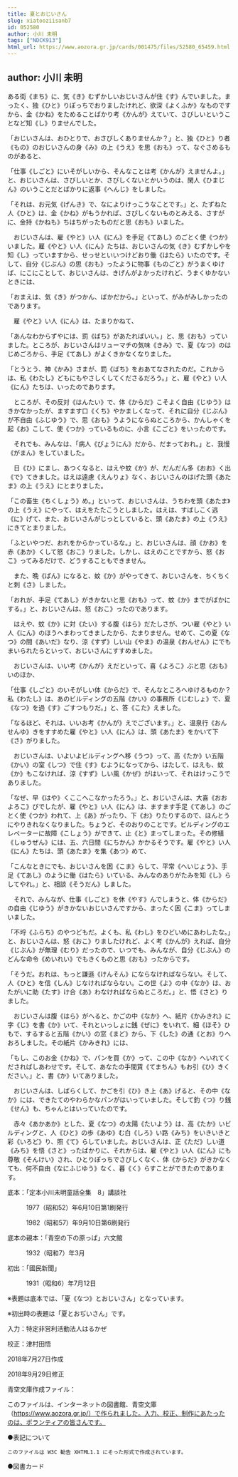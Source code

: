 ```yaml
---
title: 夏とおじいさん
slug: xiatooziisanb7
id: 052580
author: 小川 未明
tags: ["NDCK913"]
html_url: https://www.aozora.gr.jp/cards/001475/files/52580_65459.html
---
```


## author: 小川 未明

ある街《まち》に、気《き》むずかしいおじいさんが住《す》んでいました。まったく、独《ひと》りぽっちでおりましたけれど、欲深《よくふか》なものですから、金《かね》をためることばかり考《かんが》えていて、さびしいということなど知《し》りませんでした。

「おじいさんは、おひとりで、おさびしくありませんか？」と、独《ひと》り者《もの》のおじいさんの身《み》の上《うえ》を思《おも》って、なぐさめるものがあると、

「仕事《しごと》にいそがしいから、そんなことは考《かんが》えませんよ。」と、おじいさんは、さびしいとか、さびしくないとかいうのは、閑人《ひまじん》のいうことだとばかりに返事《へんじ》をしました。

「それは、お元気《げんき》で、なによりけっこうなことです。」と、たずねた人《ひと》は、金《かね》がもうかれば、さびしくないものとみえる、さすがに、金持《かねも》ちはちがったものだと思《おも》いました。

　おじいさんは、雇《やと》い人《にん》を手足《てあし》のごとく使《つか》いました。雇《やと》い人《にん》たちは、おじいさんの気《き》むずかしやを知《し》っていますから、せっせといいつけどおり働《はたら》いたのです。そして、自分《じぶん》の思《おも》ったように物事《ものごと》がうまくゆけば、にこにことして、おじいさんは、きげんがよかったけれど、うまくゆかないときには、

「おまえは、気《き》がつかん、ばかだから。」といって、がみがみしかったのであります。

　雇《やと》い人《にん》は、たまりかねて、

「あんなわからずやには、罰《ばち》があたればいい。」と、思《おも》っていました。ところが、おじいさんはリューマチの気味《きみ》で、夏《なつ》のはじめごろから、手足《てあし》がよくきかなくなりました。

「とうとう、神《かみ》さまが、罰《ばち》をおあてなされたのだ。これからは、私《わたし》どもにもやさしくしてくださるだろう。」と、雇《やと》い人《にん》たちは、いったのであります。

　ところが、その反対《はんたい》で、体《からだ》こそよく自由《じゆう》はきかなかったが、ますます口《くち》やかましくなって、それに自分《じぶん》が不自由《ふじゆう》で、思《おも》うようにならぬところから、かんしゃくを起《お》こして、使《つか》っているものに、小言《こごと》をいったのです。

　それでも、みんなは、「病人《びょうにん》だから、だまっておれ。」と、我慢《がまん》をしていました。

　日《ひ》にまし、あつくなると、はえや蚊《か》が、だんだん多《おお》く出《で》てきました。はえは遠慮《えんりょ》なく、おじいさんのはげた頭《あたま》の上《うえ》にとまりました。

「この畜生《ちくしょう》め。」といって、おじいさんは、うちわを頭《あたま》の上《うえ》にやって、はえをたたこうとしました。はえは、すばしこく逃《に》げて、また、おじいさんがじっとしていると、頭《あたま》の上《うえ》にきてとまりました。

「ふといやつだ、おれをからかっているな。」と、おじいさんは、顔《かお》を赤《あか》くして怒《おこ》りました。しかし、はえのことですから、怒《おこ》ってみるだけで、どうすることもできません。

　また、晩《ばん》になると、蚊《か》がやってきて、おじいさんを、ちくちくと刺《さ》しました。

「おれが、手足《てあし》がきかないと思《おも》って、蚊《か》までがばかにする。」と、おじいさんは、怒《おこ》ったのであります。

　はえや、蚊《か》に対《たい》する腹《はら》だたしさが、つい雇《やと》い人《にん》のほうへまわってきましたから、たまりません。せめて、この夏《なつ》の間《あいだ》なり、涼《すず》しい山《やま》の温泉《おんせん》にでもまいられたらといって、おじいさんにすすめました。

　おじいさんは、いい考《かんが》えだといって、喜《よろこ》ぶと思《おも》いのほか、

「仕事《しごと》のいそがしい体《からだ》で、そんなところへゆけるものか？　私《わたし》は、あのビルディングの五階《かい》の事務所《じむしょ》で、夏《なつ》を過《す》ごすつもりだ。」と、答《こた》えました。

「なるほど、それは、いいお考《かんが》えでございます。」と、温泉行《おんせんゆ》きをすすめた雇《やと》い人《にん》は、頭《あたま》をかいて下《さ》がりました。

　おじいさんは、いよいよビルディングへ移《うつ》って、高《たか》い五階《かい》の室《しつ》で住《す》むようになってから、はたして、はえも、蚊《か》もこなければ、涼《すず》しい風《かぜ》がはいって、それはけっこうでありました。

「なぜ、早《はや》くここへこなかったろう。」と、おじいさんは、大喜《おおよろこ》びでしたが、雇《やと》い人《にん》は、ますます手足《てあし》のごとく使《つか》われて、上《あ》がったり、下《お》りたりするので、ほんとうにやりきれなくなりました。ちょうど、そのおりのことです。ビルディングのエレベーターに故障《こしょう》ができて、止《と》まってしまった。その修繕《しゅうぜん》には、五、六日間《にちかん》かかるそうです。雇《やと》い人《にん》たちは、頭《あたま》を集《あつ》めて、

「こんなときにでも、おじいさんを困《こま》らして、平常《へいじょう》、手足《てあし》のように働《はたら》いている、みんなのありがたみを知《し》らしてやれ。」と、相談《そうだん》しました。

　それで、みんなが、仕事《しごと》を休《やす》んでしまうと、体《からだ》の自由《じゆう》がきかないおじいさんですから、まったく困《こま》ってしまいました。

「不埒《ふらち》のやつどもだ。よくも、私《わし》をひどいめにあわしたな。」と、おじいさんは、怒《おこ》りましたけれど、よく考《かんが》えれば、自分《じぶん》が無理《むり》だったので、いつでも、みんなが、自分《じぶん》のどんな命令《めいれい》でもきくものと思《おも》ったからです。

「そうだ。おれは、もっと謙遜《けんそん》にならなければならない。そして、人《ひと》を信《しん》じなければならない。この世《よ》の中《なか》は、おたがいに助《たす》け合《あ》わなければならぬところだ。」と、悟《さと》りました。

　おじいさんは腹《はら》がへると、かごの中《なか》へ、紙片《かみきれ》に字《じ》を書《か》いて、それといっしょに銭《ぜに》をいれて、細《ほそ》ひもで、するすると五階《かい》の窓《まど》から、下《した》の通《とお》りへおろしました。その紙片《かみきれ》には、

「もし、このお金《かね》で、パンを買《か》って、この中《なか》へいれてくださればしあわせです。そして、あなたの手間賃《てまちん》もお引《ひ》きください。」と、書《か》いてありました。

　おじいさんは、しばらくして、かごを引《ひ》き上《あ》げると、その中《なか》には、できたてのやわらかなパンがはいっていました。そして釣《つ》り銭《せん》も、ちゃんとはいっていたのです。

　赤々《あかあか》とした、夏《なつ》の太陽《たいよう》は、高《たか》いビルディングと、人《ひと》の歩《あゆ》む白《しろ》い路《みち》をいきいきと彩《いろど》り、照《て》らしていました。おじいさんは、正《ただ》しい道《みち》を悟《さと》ったばかりに、それからは、雇《やと》い人《にん》にも尊敬《そんけい》され、ひとりぽっちでさびしくなく、体《からだ》がきかなくても、何不自由《なにふじゆう》なく、暮《く》らすことができたのであります。













底本：「定本小川未明童話全集　8」講談社

　　　1977（昭和52）年6月10日第1刷発行

　　　1982（昭和57）年9月10日第6刷発行

底本の親本：「青空の下の原っぱ」六文館

　　　1932（昭和7）年3月

初出：「國民新聞」

　　　1931（昭和6）年7月12日

※表題は底本では、「夏《なつ》とおじいさん」となっています。

※初出時の表題は「夏とおぢいさん」です。

入力：特定非営利活動法人はるかぜ

校正：津村田悟

2018年7月27日作成

2018年9月29日修正

青空文庫作成ファイル：

このファイルは、インターネットの図書館、青空文庫（https://www.aozora.gr.jp/）で作られました。入力、校正、制作にあたったのは、ボランティアの皆さんです。











●表記について


	このファイルは W3C 勧告 XHTML1.1 にそった形式で作成されています。







●図書カード